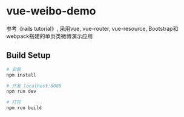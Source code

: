 # vue-weibo-demo

参考《rails tutorial》, 采用vue, vue-router, vue-resource, Bootstrap和webpack搭建的单页类微博演示应用

## Build Setup

``` bash
# 安装
npm install

# 开发 localhost:8080
npm run dev

# 打包
npm run build
```
